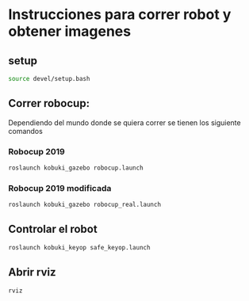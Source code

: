 # Instrucciones para correr robot y obtener imagenes
## setup
```bash
source devel/setup.bash
```
## Correr robocup: 
Dependiendo del mundo donde se quiera correr se tienen los siguiente comandos
### Robocup 2019
```bash
roslaunch kobuki_gazebo robocup.launch
```
### Robocup 2019 modificada
```bash
roslaunch kobuki_gazebo robocup_real.launch
```


## Controlar el robot 
```bash
roslaunch kobuki_keyop safe_keyop.launch 
```

## Abrir rviz
```bash
rviz
```
